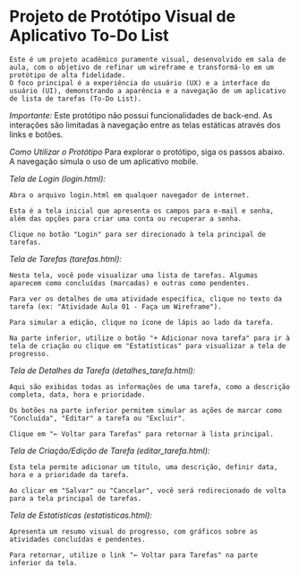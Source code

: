 # Projeto de Protótipo Visual de Aplicativo To-Do List

    Este é um projeto acadêmico puramente visual, desenvolvido em sala de aula, com o objetivo de refinar um wireframe e transformá-lo em um protótipo de alta fidelidade. 
    O foco principal é a experiência do usuário (UX) e a interface do usuário (UI), demonstrando a aparência e a navegação de um aplicativo de lista de tarefas (To-Do List).

*Importante:* Este protótipo não possui funcionalidades de back-end. As interações são limitadas à navegação entre as telas estáticas através dos links e botões.

*Como Utilizar o Protótipo*
    Para explorar o protótipo, siga os passos abaixo. A navegação simula o uso de um aplicativo mobile.

*Tela de Login (login.html):*

    Abra o arquivo login.html em qualquer navegador de internet.

    Esta é a tela inicial que apresenta os campos para e-mail e senha, além das opções para criar uma conta ou recuperar a senha.

    Clique no botão "Login" para ser direcionado à tela principal de tarefas.

*Tela de Tarefas (tarefas.html):*

    Nesta tela, você pode visualizar uma lista de tarefas. Algumas aparecem como concluídas (marcadas) e outras como pendentes.

    Para ver os detalhes de uma atividade específica, clique no texto da tarefa (ex: "Atividade Aula 01 - Faça um Wireframe").

    Para simular a edição, clique no ícone de lápis ao lado da tarefa.

    Na parte inferior, utilize o botão "+ Adicionar nova tarefa" para ir à tela de criação ou clique em "Estatísticas" para visualizar a tela de progresso.

*Tela de Detalhes da Tarefa (detalhes_tarefa.html):*

    Aqui são exibidas todas as informações de uma tarefa, como a descrição completa, data, hora e prioridade.

    Os botões na parte inferior permitem simular as ações de marcar como "Concluída", "Editar" a tarefa ou "Excluir".

    Clique em "← Voltar para Tarefas" para retornar à lista principal.

*Tela de Criação/Edição de Tarefa (editar_tarefa.html):*

    Esta tela permite adicionar um título, uma descrição, definir data, hora e a prioridade da tarefa.

    Ao clicar em "Salvar" ou "Cancelar", você será redirecionado de volta para a tela principal de tarefas.

*Tela de Estatísticas (estatisticas.html):*

    Apresenta um resumo visual do progresso, com gráficos sobre as atividades concluídas e pendentes.

    Para retornar, utilize o link "← Voltar para Tarefas" na parte inferior da tela.
